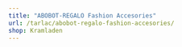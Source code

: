 ```yaml
---
title: "ABOBOT-REGALO Fashion Accesories"
url: /tarlac/abobot-regalo-fashion-accesories/
shop: Kramladen
---
```


